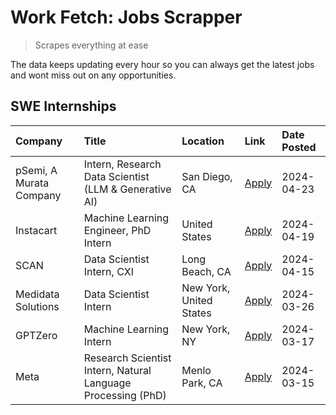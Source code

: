 # Work Fetch: Jobs Scrapper
> Scrapes everything at ease

The data keeps updating every hour so you can always get the latest jobs and wont miss out on any opportunities.

## SWE Internships
<!--START_SECTION:workfetch-->
| Company                 | Title                                                        | Location                | Link                                                                                                                                                                                                                                                                           | Date Posted   |
|:------------------------|:-------------------------------------------------------------|:------------------------|:-------------------------------------------------------------------------------------------------------------------------------------------------------------------------------------------------------------------------------------------------------------------------------|:--------------|
| pSemi, A Murata Company | Intern, Research Data Scientist (LLM & Generative AI)        | San Diego, CA           | [Apply](https://www.linkedin.com/jobs/view/intern-research-data-scientist-llm-generative-ai-at-psemi-a-murata-company-3887074168?position=5&pageNum=0&refId=1sQJ6mK%2B2D%2FOZYFg4Ly95g%3D%3D&trackingId=tI3uyxBBsMVv1R2wGzGyuA%3D%3D&trk=public_jobs_jserp-result_search-card) | 2024-04-23    |
| Instacart               | Machine Learning Engineer, PhD Intern                        | United States           | [Apply](https://www.linkedin.com/jobs/view/machine-learning-engineer-phd-intern-at-instacart-3901991739?position=2&pageNum=0&refId=1sQJ6mK%2B2D%2FOZYFg4Ly95g%3D%3D&trackingId=SZ0pKX4%2Bih4v4fALMsOg4Q%3D%3D&trk=public_jobs_jserp-result_search-card)                        | 2024-04-19    |
| SCAN                    | Data Scientist Intern, CXI                                   | Long Beach, CA          | [Apply](https://www.linkedin.com/jobs/view/data-scientist-intern-cxi-at-scan-3899690492?position=9&pageNum=0&refId=1sQJ6mK%2B2D%2FOZYFg4Ly95g%3D%3D&trackingId=KuLjb3CZqGHEupAeWn0BSQ%3D%3D&trk=public_jobs_jserp-result_search-card)                                          | 2024-04-15    |
| Medidata Solutions      | Data Scientist Intern                                        | New York, United States | [Apply](https://www.linkedin.com/jobs/view/data-scientist-intern-at-medidata-solutions-3810253704?position=3&pageNum=0&refId=1sQJ6mK%2B2D%2FOZYFg4Ly95g%3D%3D&trackingId=bRtWupBIY9q0lMYBG5tzTg%3D%3D&trk=public_jobs_jserp-result_search-card)                                | 2024-03-26    |
| GPTZero                 | Machine Learning Intern                                      | New York, NY            | [Apply](https://www.linkedin.com/jobs/view/machine-learning-intern-at-gptzero-3860723963?position=8&pageNum=0&refId=1sQJ6mK%2B2D%2FOZYFg4Ly95g%3D%3D&trackingId=l%2B%2B4xqcPLvEYxAF%2FEnxHiA%3D%3D&trk=public_jobs_jserp-result_search-card)                                   | 2024-03-17    |
| Meta                    | Research Scientist Intern, Natural Language Processing (PhD) | Menlo Park, CA          | [Apply](https://www.linkedin.com/jobs/view/research-scientist-intern-natural-language-processing-phd-at-meta-3858718375?position=10&pageNum=0&refId=1sQJ6mK%2B2D%2FOZYFg4Ly95g%3D%3D&trackingId=EukFLGFHwHJvpHgXlDKL1w%3D%3D&trk=public_jobs_jserp-result_search-card)         | 2024-03-15    |
<!--END_SECTION:workfetch-->
